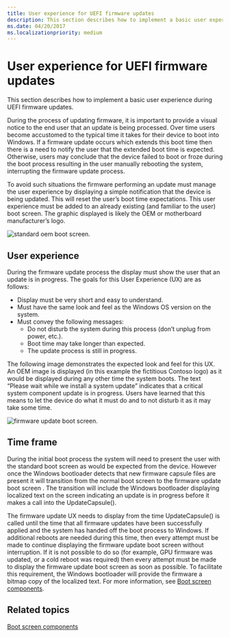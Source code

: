 ```yaml
---
title: User experience for UEFI firmware updates
description: This section describes how to implement a basic user experience during UEFI firmware updates.
ms.date: 04/20/2017
ms.localizationpriority: medium
---
```


# User experience for UEFI firmware updates


This section describes how to implement a basic user experience during UEFI firmware updates.

During the process of updating firmware, it is important to provide a visual notice to the end user that an update is being processed. Over time users become accustomed to the typical time it takes for their device to boot into Windows. If a firmware update occurs which extends this boot time then there is a need to notify the user that the extended boot time is expected. Otherwise, users may conclude that the device failed to boot or froze during the boot process resulting in the user manually rebooting the system, interrupting the firmware update process.

To avoid such situations the firmware performing an update must manage the user experience by displaying a simple notification that the device is being updated. This will reset the user’s boot time expectations. This user experience must be added to an already existing (and familiar to the user) boot screen. The graphic displayed is likely the OEM or motherboard manufacturer’s logo.

![standard oem boot screen.](images/standardoembootscreen.png)

## User experience


During the firmware update process the display must show the user that an update is in progress. The goals for this User Experience (UX) are as follows:

-   Display must be very short and easy to understand.
-   Must have the same look and feel as the Windows OS version on the system.
-   Must convey the following messages:
    -   Do not disturb the system during this process (don’t unplug from power, etc.).
    -   Boot time may take longer than expected.
    -   The update process is still in progress.

The following image demonstrates the expected look and feel for this UX. An OEM image is displayed (in this example the fictitious Contoso logo) as it would be displayed during any other time the system boots. The text “Please wait while we install a system update” indicates that a critical system component update is in progress. Users have learned that this means to let the device do what it must do and to not disturb it as it may take some time.

![firmware update boot screen.](images/firmwareupdatebootscreen.png)

## Time frame


During the initial boot process the system will need to present the user with the standard boot screen as would be expected from the device. However once the Windows bootloader detects that new firmware capsule files are present it will transition from the normal boot screen to the firmware update boot screen . The transition will include the Windows bootloader displaying localized text on the screen indicating an update is in progress before it makes a call into the UpdateCapsule().

The firmware update UX needs to display from the time UpdateCapsule() is called until the time that all firmware updates have been successfully applied and the system has handed off the boot process to Windows. If additional reboots are needed during this time, then every attempt must be made to continue displaying the firmware update boot screen without interruption. If it is not possible to do so (for example, GPU firmware was updated, or a cold reboot was required) then every attempt must be made to display the firmware update boot screen as soon as possible. To facilitate this requirement, the Windows bootloader will provide the firmware a bitmap copy of the localized text. For more information, see [Boot screen components](boot-screen-components.md).

## Related topics
[Boot screen components](boot-screen-components.md)  



